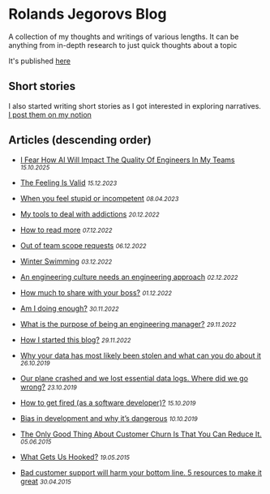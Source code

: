 # Rolands Jegorovs Blog

A collection of my thoughts and writings of various lengths. It can be anything from in-depth research to just quick thoughts about a topic

It's published [here][blogUrl]

## Short stories
I also started writing short stories as I got interested in exploring narratives.
[I post them on my notion](https://flat-attempt-527.notion.site/Stories-19559f572fb08058b0dcd3551093ed30)


## Articles (descending order)
- [I Fear How AI Will Impact The Quality Of Engineers In My Teams](https://github.com/Rolandisimo/blog/blob/main/articles/12-ai-in-competence-out.md) <small><em>15.10.2025</em></small>

- [The Feeling Is Valid](https://github.com/Rolandisimo/blog/blob/main/articles/11-listening-to-yourself.md) <small><em>15.12.2023</em></small>

- [When you feel stupid or incompetent](https://github.com/Rolandisimo/blog/blob/main/articles/10-i-should-know-this.md) <small><em>08.04.2023</em></small>

- [My tools to deal with addictions](https://github.com/Rolandisimo/blog/blob/main/articles/9-tools-to-deal-with-some-addictions.md) <small><em>20.12.2022</em></small>

- [How to read more](https://github.com/Rolandisimo/blog/blob/main/articles/8-how-to-read-more.md) <small><em>07.12.2022</em></small>

- [Out of team scope requests](https://github.com/Rolandisimo/blog/blob/main/articles/7-out-of-scope-requests.md) <small><em>06.12.2022</em></small>

- [Winter Swimming](https://github.com/Rolandisimo/blog/blob/main/articles/6-winter-swimming.md) <small><em>03.12.2022</em></small>

- [An engineering culture needs an engineering approach](https://github.com/Rolandisimo/blog/blob/main/articles/5-engineering-culture-needs-engineering.md) <small><em>02.12.2022</em></small>

- [How much to share with your boss?](https://github.com/Rolandisimo/blog/blob/main/articles/4-how-much-to-share-with-your-boss.md) <small><em>01.12.2022</em></small>

- [Am I doing enough?](https://github.com/Rolandisimo/blog/blob/main/articles/3-am-i-doing-enough.md) <small><em>30.11.2022</em></small>

- [What is the purpose of being an engineering manager?](https://github.com/Rolandisimo/blog/blob/main/articles/1-what-is-the-purpose-of-being-an-engineering-manager.md) <small><em>29.11.2022</em></small>

- [How I started this blog?](https://github.com/Rolandisimo/blog/blob/main/articles/2-how-i-started-this-blog.md) <small><em>29.11.2022</em></small>

- [Why your data has most likely been stolen and what can you do about it](https://medium.com/@RolandJegorov/why-your-data-has-most-likely-been-stolen-and-what-can-you-do-about-it-139c5b81e8b7) <small><em>26.10.2019</em></small>

- [Our plane crashed and we lost essential data logs. Where did we go wrong?](https://medium.com/@RolandJegorov/our-plane-crashed-and-we-lost-essential-data-logs-where-did-we-go-wrong-3599704bcb58) <small><em>23.10.2019</em></small>

- [How to get fired (as a software developer)?](https://medium.com/@RolandJegorov/how-to-get-fired-as-a-software-developer-439cab24781c) <small><em>15.10.2019</em></small>

- [Bias in development and why it’s dangerous](https://medium.com/@RolandJegorov/bias-in-development-and-why-its-dangerous-e5167208311d) <small><em>10.10.2019</em></small>

- [The Only Good Thing About Customer Churn Is That You Can Reduce It.](https://medium.com/@RolandJegorov/the-only-good-thing-about-customer-churn-is-that-you-can-reduce-it-c9a7b6d6d472) <small><em>05.06.2015</em></small>

- [What Gets Us Hooked?](https://medium.com/@RolandJegorov/key-to-startup-success-creating-habits-d39f4ecbb22d) <small><em>19.05.2015</em></small>

- [Bad customer support will harm your bottom line. 5 resources to make it great](https://medium.com/@RolandJegorov/bad-customer-support-will-harm-your-bottom-line-5-resources-to-make-it-great-aef10ba3b3c4) <small><em>30.04.2015</em></small>

[blogUrl]: https://rolandisimo.github.io/blog/
